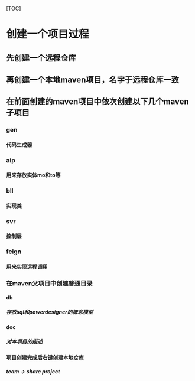
[TOC]

# 创建一个项目过程

## 先创建一个远程仓库

## 再创建一个本地maven项目，名字于远程仓库一致

## 在前面创建的maven项目中依次创建以下几个maven子项目

### gen

#### 代码生成器

###  aip

#### 用来存放实体mo和to等

### bll

#### 实现类

### svr

#### 控制层

### feign

#### 用来实现远程调用

### 在maven父项目中创建普通目录

#### db

##### 存放sql和powerdesigner的概念模型

#### doc

##### 对本项目的描述

#### 项目创建完成后右键创建本地仓库

##### team -> share project




